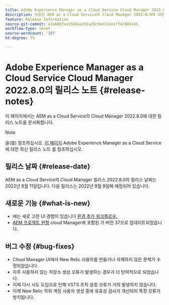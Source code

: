 ```yaml
---
title: Adobe Experience Manager as a Cloud Service Cloud Manager 2022.8.0의 릴리스 노트
description: 다음은 AEM as a Cloud Service의 Cloud Manager 2022.8.0에 대한 릴리스 노트입니다.
feature: Release Information
source-git-commit: 43a60bfea1564aa201a26c9ee31ee1ff4c881e45
workflow-type: tm+mt
source-wordcount: '187'
ht-degree: 7%

---
```



# Adobe Experience Manager as a Cloud Service Cloud Manager 2022.8.0의 릴리스 노트 {#release-notes}

이 페이지에서는 AEM as a Cloud Service의 Cloud Manager 2022.8.0에 대한 릴리스 노트를 문서화합니다.

>[!NOTE]
>
>을(를) 참조하십시오. [이 페이지](/help/release-notes/release-notes-cloud/release-notes-current.md) Adobe Experience Manager as a Cloud Service에 대한 최신 릴리스 노트 를 참조하십시오.

## 릴리스 날짜 {#release-date}

AEM as a Cloud Service의 Cloud Manager 릴리스 2022.8.0의 릴리스 날짜는 2022년 8월 11일입니다. 다음 릴리스는 2022년 9월 9일에 예정되어 있습니다.

## 새로운 기능 {#what-is-new}

* 에는 새로 고친 UI 경험이 있습니다 [환경 추가 워크플로우.](/help/implementing/cloud-manager/manage-environments.md)
* [AEM 프로젝트 원형](https://experienceleague.adobe.com/docs/experience-manager-core-components/using/developing/archetype/overview.html) cloud Manager에 포함된 가 버전 37으로 업데이트되었습니다.

## 버그 수정 {#bug-fixes}

* Cloud Manager UI에서 New Relic 사용자를 만들거나 삭제하지 않은 문제가 수정되었습니다.
* 자주 사용하지 않는 저장소 생성 오류가 발생하는 경우가 더 탄력적으로 되었습니다.
* 이제 다시 시도 도입으로 인해 VSTS 조직 설정 오류가 거의 발생하지 않습니다.
* 이제 New Relic 하위 계정 사용자 생성 중에 유효성 검사가 개선되어 특정 오류가 방지됩니다.
